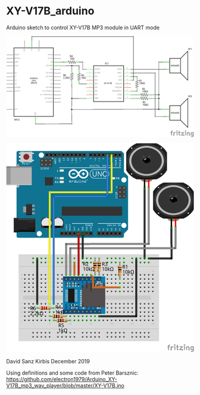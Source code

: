 # XY-V17B_arduino
Arduino sketch to control XY-V17B MP3 module in UART mode

![Connections schematic](https://github.com/dasaki/XY-V17B_arduino/blob/master/hardware/XY-V17B_arduino_uno_schematic.png)

![Breadboard connections](https://github.com/dasaki/XY-V17B_arduino/blob/master/hardware/XY-V17B_arduino_uno_breadboard.png)


David Sanz Kirbis December 2019



Using definitions and some code from Peter Barsznic:
https://github.com/electron1979/Arduino_XY-V17B_mp3_wav_player/blob/master/XY-V17B.ino
